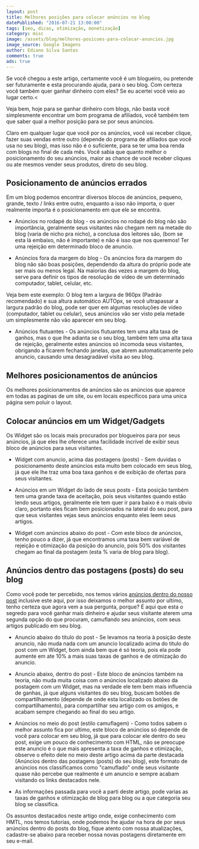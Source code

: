 ```yaml
---
layout: post
title: Melhores posições para colocar anúncios no blog
datePublished: "2016-07-21 13:00:00"
tags: [seo, dicas, otimização, monetização]
category: misc
image: /assets/blog/melhores-posicoes-para-colocar-anuncios.jpg
image_source: Google Imagens
author: Ediano Silva Santos
comments: true
ads: true
---
```


Se você chegou a este artigo, certamente você é um blogueiro, ou pretende ser futuramente e esta procurando ajuda, para o seu blog. Com certeza você também quer ganhar dinheiro com eles? Se eu acertei você veio ao lugar certo.<

Veja bem, hoje para se ganhar dinheiro com blogs, não basta você simplesmente encontrar um bom programa de afiliados, você também tem que saber qual a melhor posição para se por seus anúncios.

Claro em qualquer lugar que você por os anúncios, você vai receber clique, fazer suas vendas entre outro (depende do programa de afiliados que você usa no seu blog), mas isso não é o suficiente, para se ter uma boa renda com blogs no final de cada mês. Você sabia que quanto melhor o posicionamento do seu anúncios, maior as chance de você receber cliques ou ate mesmos vender seus produtos, direto do seu blog.

## Posicionamento de anúncios errados
Em um blog podemos encontrar diversos blocos de anúncios, pequeno, grande, texto / links entre outro, enquanto a isso não importa, o quer realmente importa é o posicionamento em que ele se encontra.

* Anúncios no rodapé do blog - os anúncios no rodapé do blog não são importância, geralmente seus visitantes não chegam nem na metade do blog (varia de nicho pra nicho), a conclusa dos leitores são, (bom se esta lá embaixo, não é importante) e não é isso que nos queremos! Ter uma rejeição em determinado bloco de anuncio.

* Anúncios fora da margem do blog - Os anúncios fora da margem do blog não são boas posições, dependendo da altura do próprio pode ate ser mais ou menos legal. Na maiorias das vezes a margem do blog, serve para definir os tipos de resolução de vídeo de um determinado computador, tablet, celular, etc.

Veja bem este exemplo: O blog tem a largura de 960px (Padrão recomendado) e sua altura automático AUTOpx, se você ultrapassar a largura padrão do blog, pode ser quer em algumas resoluções de vídeo (computador, tablet ou celular), seus anúncios vão ser visto pela metade um simplesmente não vão aparecer em seu blog.

* Anúncios flutuantes - Os anúncios flutuantes tem uma alta taxa de ganhos, mas o que lhe adianta se o seu blog, também tem uma alta taxa de rejeição, geralmente estes anúncios só incomoda seus visitantes, obrigando a ficarem fechando janelas, que abrem automaticamente pelo anuncio, causando uma desagradável visita ao seu blog.

## Melhores posicionamentos de anúncios
Os melhores posicionamentos de anúncios são os anúncios que aparece em todas as paginas de um site, ou em locais específicos para uma unica página sem poluir o layout.

## Colocar anúncios em um Widget/Gadgets
Os Widget são os locais mais procurados por blogueiros para por seus anúncios, já que eles lhe oferece uma facilidade incrível de exibir seus bloco de anúncios para seus visitantes.

* Widget com anuncio, acima das postagens (posts) - Sem duvidas o posicionamento deste anúncios esta muito bem colocado em seus blog, já que ele lhe traz uma boa taxa ganhos e de exibição de ofertas para seus visitantes.

* Anúncios em um Widget do lado de seus posts - Esta posição também tem uma grande taxa de aceitação, pois seus visitantes quando estão lendo seus artigos, geralmente ele tem quer ir para baixo é o mais obvio claro, portanto eles ficam bem posicionados na lateral do seu post, para que seus visitantes vejas seus anúncios enquanto eles leem seus artigos.

* Widget com anúncios abaixo do post - Com este bloco de anúncios, tenho pouco a dizer, já que encontramos uma taxa bem variável de rejeição e otimização da posição do anuncio, pois 50% dos visitantes chegam ao final da postagem (esta % varia de blog para blog).

## Anúncios dentro das postagens (posts) do seu blog
Como você pode ter percebido, nos temos vários <a href="http://www.insideblock.com/blog/inserir-anuncios-no-meio-dos-artigos-do.html" target="_blank" rel="noopener">anúncios dentro do nosso post</a> inclusive este aqui, por isso deixamos o melhor assunto por ultimo, tenho certeza que agora vem a sua pergunta, porque? É aqui que esta o segredo para você ganhar mais dinheiro e ajudar seus visitante aterem uma segunda opção do que procuram, camuflando seu anúncios, com seus artigos publicado em seu blog.

* Anuncio abaixo do titulo do post - Se levamos na teoria à posição deste anuncio, não muda nada com um anuncio localizado acima do titulo do post com um Widget, bom ainda bem que é só teoria, pois ela pode aumente em ate 10% a mais suas taxas de ganhos e de otimização do anuncio.

* Anuncio abaixo, dentro do post - Este bloco de anúncios também na teoria, não muda muita coisa com o anúncios localizado abaixo da postagem com um Widget, mas na verdade ele tem bem mais influencia de ganhas, já que alguns visitantes do seu blog, buscam botões de compartilhamento (depende de onde esta localizado os botões de compartilhamento), para compartilhar seu artigo com os amigos, e acabam sempre chegando ao final do seu artigo.

* Anúncios no meio do post (estilo camuflagem) - Como todos sabem o melhor assunto fica por ultimo, este bloco de anúncios só depende de você para colocar em seu blog, já que para colocar ele dentro do seu post, exige um pouco de conhecimento com HTML, não se preocupe este anuncio é o que mais apresenta a taxa de ganhos e otimização, observe o efeito dele no meio deste artigo acima da parte destacada (Anúncios dentro das postagens (posts) do seu blog), este formato de anúncios nos classificamos como "camuflado" onde seus visitante quase não percebe que realmente é um anuncio e sempre acabam visitando os links destacados nele.

* As informações passada para você a parti deste artigo, pode varias as taxas de ganhos e otimização de blog para blog ou a que categoria seu blog se classifica.

Os assuntos destacados neste artigo onde, exige conhecimento com HMTL, nos temos tutorias, onde podemos lhe ajudar na hora de por seus anúncios dentro do posts do blog, fique atento com nossa atualizações, cadastre-se abaixo para receber nossa novas postagens diretamente em seu e-mail.